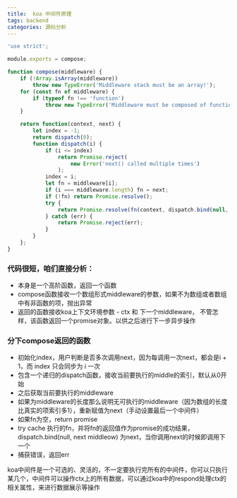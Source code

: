 ```yaml
---
title:  koa 中间件原理
tags: backend
categories: 源码分析
---
```



```javascript
'use strict';

module.exports = compose;

function compose(middleware) {
    if (!Array.isArray(middleware))
        throw new TypeError('Middleware stack must be an array!');
    for (const fn of middleware) {
        if (typeof fn !== 'function')
            throw new TypeError('Middleware must be composed of functions!');
    }

    return function(context, next) {
        let index = -1;
        return dispatch(0);
        function dispatch(i) {
            if (i <= index)
                return Promise.reject(
                    new Error('next() called multiple times')
                );
            index = i;
            let fn = middleware[i];
            if (i === middleware.length) fn = next;
            if (!fn) return Promise.resolve();
            try {
                return Promise.resolve(fn(context, dispatch.bind(null, i + 1)));
            } catch (err) {
                return Promise.reject(err);
            }
        }
    };
}
```

### 代码很短，咱们直接分析：
- 本身是一个高阶函数，返回一个函数
- compose函数接收一个数组形式middleware的参数，如果不为数组或者数组中有非函数的项，抛出异常
- 返回的函数接收koa上下文环境参数 - ctx 和  下一个middleware， 不管怎样，该函数返回一个promise对象。以供之后进行下一步异步操作
  
### 分下compose返回的函数
- 初始化index，用户判断是否多次调用next，因为每调用一次next，都会是i + 1，而 index 只会同步为 i 一次
- 包含一个递归的dispatch函数，接收当前要执行的middle的索引，默认从0开始
- 之后获取当前要执行的middleware
- 如果为middleware的长度那么说明无可执行的middleware（因为数组的长度比真实的项索引多1），重新赋值为next（手动设置最后一个中间件）
- 如果fn为空，return promise
- try cache 执行的fn，并将fn的返回值作为promise的成功结果，dispatch.bind(null, next middleow) 为next，当你调用next的时候即调用下一个
- 捕获错误，返回err

koa中间件是一个可选的、灵活的，不一定要执行完所有的中间件，你可以只执行某几个，中间件可以操作ctx上的所有数据，可以通过koa中的respond处理ctx的相关属性，来进行数据展示等操作

